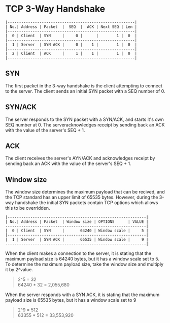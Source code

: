# TCP 3-Way Handshake

```
|--------------------------------------------------------|
| No.| Address | Packet  |  SEQ  |  ACK | Next SEQ | Len |
|--------------------------------------------------------|
|  0 | Client  | SYN     |     0 |      |        1 |  0  |
|--------------------------------------------------------|
|  1 | Server  | SYN ACK |     0 |    1 |        1 |  0  |
|--------------------------------------------------------|
|  2 | Client  | ACK     |     1 |    1 |        1 |  0  |
|--------------------------------------------------------|
```

## SYN
The first packet in the 3-way handshake is the client attempting to connect to the server. The client sends an initial SYN packet with a SEQ number of 0.

## SYN/ACK
The server responds to the SYN packet with a SYN/ACK, and starts it's own SEQ number at 0. The serveracknowledges receipt by sending back an ACK with the value of the server's SEQ + 1.

## ACK
The client receives the server's AYN/ACK and acknowledges receipt by sending back an ACK with the value of the server's SEQ + 1.

## Window size
The window size determines the maximum payload that can be recived, and the TCP standard has an upper limit of 65535 bytes. However, during the 3-way handshake the initial SYN packets contain TCP options which allows this to be overridden.

```
|-------------------------------------------------------------|
| No.| Address | Packet  | Window size | OPTIONS      | VALUE |
--------------------------------------------------------------|
|  0 | Client  | SYN     |       64240 | Window scale |     5 |
|-------------------------------------------------------------|
|  1 | Server  | SYN ACK |       65535 | Window scale |     9 |
--------------------------------------------------------------|
```

When the client makes a connection to the server, it is stating that the maximum payload size is 64240 bytes, but it has a window scale set to 5.   
To determine the maximum payload size, take the window size and multiply it by 2^value.   

> 2^5 = 32   
> 64240 * 32 = 2,055,680 

When the server responds with a SYN ACK, it is stating that the maximum payload size is 65535 bytes, but it has a window scale set to 9

> 2^9 = 512   
> 63355 * 512 = 33,553,920

